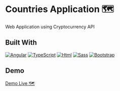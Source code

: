 # Countries Application 🗺

Web Application using Cryptocurrency API

## Built With

[![Angular][Angular.com]][Angular-url]
[![TypeScript][TypeScript.com]][TypeScript-url]
[![Html][Html.com]][Html-url]
[![Sass][Sass.com]][Sass-url]
[![Bootstrap][Bootstrap.com]][Bootstrap-url]

## Demo

[Demo Live 🗺](https://resonant-custard-567983.netlify.app/)

<!-- MARKDOWN LINKS & IMAGES -->
[Angular.com]: https://img.shields.io/badge/Angular-DD0031?style=for-the-badge&logo=angular&logoColor=white
[Angular-url]: https://angular.io/
[TypeScript.com]: https://img.shields.io/badge/TypeScript-007ACC?style=for-the-badge&logo=typescript&logoColor=white
[TypeScript-url]: https://www.typescriptlang.org/
[Html.com]: https://img.shields.io/badge/HTML5-E34F26?style=for-the-badge&logo=html5&logoColor=white
[Html-url]: https://html.com/
[Sass.com]: https://img.shields.io/badge/Sass-CC6699?style=for-the-badge&logo=sass&logoColor=white
[Sass-url]: https://sass-lang.com/
[Bootstrap.com]: https://img.shields.io/badge/Bootstrap-563D7C?style=for-the-badge&logo=bootstrap&logoColor=white
[Bootstrap-url]: https://getbootstrap.com/
